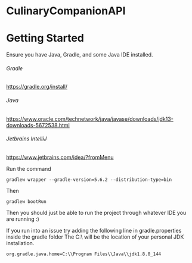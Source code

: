 # CulinaryCompanionAPI

# Getting Started
Ensure you have Java, Gradle, and some Java IDE installed. 
###### Gradle
https://gradle.org/install/
###### Java
https://www.oracle.com/technetwork/java/javase/downloads/jdk13-downloads-5672538.html
###### Jetbrains IntelliJ
https://www.jetbrains.com/idea/?fromMenu

Run the command
```
gradlew wrapper --gradle-version=5.6.2 --distribution-type=bin
```
Then 
```
gradlew bootRun
```
Then you should just be able to run the project through whatever IDE you are running :)

If you run into an issue try adding the following line in gradle.properties inside the gradle folder
The C:\\ will be the location of your personal JDK installation.
```
org.gradle.java.home=C:\\Program Files\\Java\\jdk1.8.0_144
```
